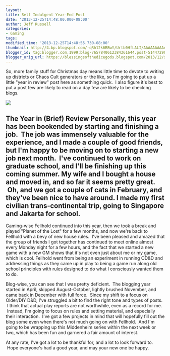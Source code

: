 ```yaml
---
layout:  
title: Self Indulgent Year-End Post
date: '2013-12-25T14:48:00.000-08:00'
author: Jeff Russell
categories:
- Gaming
tags:
modified_time: '2013-12-25T14:48:55.730-08:00'
thumbnail: http://4.bp.blogspot.com/-qRh12k6RBwY/Urtb0HfLALI/AAAAAAAAAcc/yTrHA9XdpOc/s72-c/White+Dwarf+Issue+240.jpg
blogger_id: tag:blogger.com,1999:blog-7657840612384361644.post-5144729851081455297
blogger_orig_url: https://blessingsofthedicegods.blogspot.com/2013/12/self-indulgent-year-end-post.html
---
```


So, more family stuff for Christmas day means little time to devote to writing up districts or Chaos Cult generators or the like, so I'm going to put up a little "year in review" post here as something quick.  I also figure it's best to put a post few are likely to read on a day few are likely to be checking blogs.  
  

[![](http://4.bp.blogspot.com/-qRh12k6RBwY/Urtb0HfLALI/AAAAAAAAAcc/yTrHA9XdpOc/s320/White+Dwarf+Issue+240.jpg)](http://4.bp.blogspot.com/-qRh12k6RBwY/Urtb0HfLALI/AAAAAAAAAcc/yTrHA9XdpOc/s1600/White+Dwarf+Issue+240.jpg) 
  

## The Year in (Brief) Review  Personally, this year has been bookended by starting and finishing a job.  The job was immensely valuable for the experience, and I made a couple of good friends, but I'm happy to be moving on to starting a new job next month.  I've continued to work on graduate school, and I'll be finishing up this coming summer. My wife and I bought a house and moved in, and so far it seems pretty great.  Oh, and we got a couple of cats in February, and they've been nice to have around. I made my first civilian trans-continental trip, going to Singapore and Jakarta for school.  
  

Gaming-wise Fellhold continued into this year, then we took a break and played "Planet of the Lost" for a few months, and now we're back to Fellhold with a bevy of new house rules.  I've been pleased and amazed that the group of friends I got together has continued to meet online almost every Monday night for a few hours, and the fact that we started a new game with a new GM shows that it's not even just about me or my game, which is cool. Fellhold went from being an experiment in running OD&D and addressing things as they came up in play to being a game run along old school principles with rules designed to do what I consciously wanted them to do.  
  

Blog-wise, you can see that I was pretty deficient.  The blogging year started in April, skipped August-October, lightly brushed November, and came back in December with full force.  Since my shift to a focus on Older/DIY D&D, I've struggled a bit to find the right tone and types of posts.  I think that actual play reports are not worthwhile, even as a record for me.  Instead, I'm going to focus on rules and setting material, and especially their interaction.  I've got a few projects in mind that will hopefully fill out the blog some even when there's not much going on with Fellhold.  And I'm going to be wrapping up this Middenheim series within the next week or two, which has been fun and garnered a fair amount of interest.   
  

At any rate, I've got a lot to be thankful for, and a lot to look forward to.  Hope everyone's had a good year, and may your new one be happy. 
